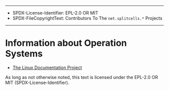 ----
* SPDX-License-Identifier: EPL-2.0 OR MIT
* SPDX-FileCopyrightText: Contributors To The `net.splitcells.*` Projects
----
# Information about Operation Systems
* [The Linux Documentation Project](https://tldp.org/)

As long as not otherwise noted,
this text is licensed under the EPL-2.0 OR MIT (SPDX-License-Identifier).
